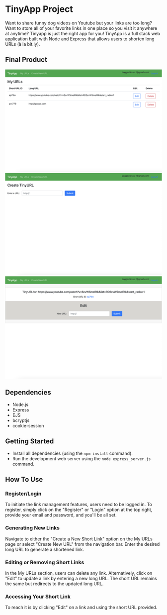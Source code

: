# TinyApp Project
Want to share funny dog videos on Youtube but your links are too long? Want to store all of your favorite links in one place so you visit it anywhere at anytime? Tinyapp is just the right app for you!
TinyApp is a full stack web application built with Node and Express that allows users to shorten long URLs (à la bit.ly).

## Final Product

!["Tinyapp's main page"](./docs/Screenshot%202024-03-10%20at%201.44.15%20PM.png)
!["Tinyapp's new short link generate feature"](./docs/Screenshot%202024-03-10%20at%201.44.30%20PM.png)
!["Tinyapp's link editing features "](./docs/Screenshot%202024-03-10%20at%201.44.43%20PM.png)

## Dependencies

- Node.js
- Express
- EJS
- bcryptjs
- cookie-session

## Getting Started

- Install all dependencies (using the `npm install` command).
- Run the development web server using the `node express_server.js` command.

## How To Use
### Register/Login
To initiate the link management features, users need to be logged in. To register, simply click on the "Register" or "Login" option at the top right, provide your email and password, and you'll be all set.

### Generating New Links
Navigate to either the "Create a New Short Link" option on the My URLs page or select "Create New URL" from the navigation bar. Enter the desired long URL to generate a shortened link.

### Editing or Removing Short Links
In the My URLs section, users can delete any link. Alternatively, click on "Edit" to update a link by entering a new long URL. The short URL remains the same but redirects to the updated long URL.

### Accessing Your Short Link
To reach it is by clicking "Edit" on a link and using the short URL provided.